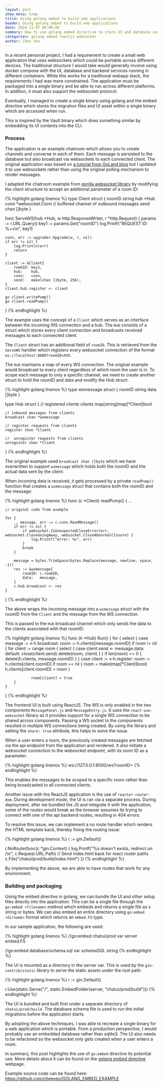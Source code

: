 ```yaml
---
layout: post
show_meta: true
title: Using golang embed to build web applications
header: Using golang embed to build web applications
date: 2024-11-07 00:00:00
summary: How to use golang embed directive to store UI and database assets
categories: golang embed reactjs websocket
author: Chee Yeo
---
```


In a recent personal project, I had a requirement to create a small web application that uses websockets which could be portable across different devices. The traditional structure I would take would generally involve using docker compose with the UI, database and backend services running in different containers. While this works for a traditional webapp stack, the requirements I had was more constrained. The application must be packaged into a single binary and be able to run across different platforms. In addition, it must also support the websocket protocol. 

Eventually, I managed to create a single binary using golang and the embed directive which stores the migration files and UI asset within a single binary which are accessed when run.

This is inspired by the Vault binary which does something similar by embedding its UI contents into the CLI.


### Process

[a tutorial from GoLand blog]: https://www.jetbrains.com/guide/go/tutorials/webapp_go_react_part_one/

[gorilla websocket library]: https://github.com/gorilla/websocket

The application is an example chatroom which allows you to create channels and converse in each of them. Each message is persisted to the database but also broadcast via websockets to each connected client. The original application was based on [a tutorial from GoLand blog] but I updated it to use websockets rather than using the original polling mechanism to render messages.

I adapted the chatroom example from [gorilla websocket library] by modifying the client structure to accept an additional parameter of a room ID:

{% highlight golang linenos %}
type Client struct {
	roomID string
	hub    *Hub
	conn   *websocket.Conn
	//  buffered channel of outbound messages
	send chan []byte
}

func ServeWS(hub *Hub, w http.ResponseWriter, r *http.Request) {
	params := r.URL.Query()
	key1 := params.Get("roomID")
	log.Printf("REQUEST ID: %+v\n", key1)

	conn, err := upgrader.Upgrade(w, r, nil)
	if err != nil {
		log.Println(err)
		return
	}

	client := &Client{
		roomID: key1,
		hub:    hub,
		conn:   conn,
		send:   make(chan []byte, 256),
	}
	client.hub.register <- client

	go client.writePump()
	go client.readPump()
}
{% endhighlight %}

The example uses the concept of a `Client` which serves as an interface between the incoming WS connection and a hub. The `Hub` consists of a struct which stores every client connection and broadcasts received messages to each connected client.

The `Client` struct has an additional field of `roomID`. This is retrieved from the `ServeWS` handler which registers every websocket connection of the format `ws://localhost:8080?roomID=XXX`.

The `Hub` maintains a map of every WS connection. The original example would broadcast to every client regardless of which room the user is in. To scope each message to only a specific channel, we need to create another struct to hold the roomID and data and modify the Hub struct:

{% highlight golang linenos %}
type wsmessage struct {
	roomID string
	data   []byte
}


type Hub struct {
	//  registered clients
	clients map[string]map[*Client]bool

	// inbound messages from clients
	broadcast chan *wsmessage

	// register requests from clients
	register chan *Client

	//  unregister requests from clients
	unregister chan *Client
}
{% endhighlight %}

The original example used `broadcast chan []byte` which we have overwritten to support `wsmessage` which holds both the roomID and the actual data sent by the client.

When incoming data is received, it gets processed by a private `readPump()` function that creates a `wsmessage` struct that contains both the roomID and the message:

{% highlight golang linenos %}
func (c *Client) readPump() {
    ...

    // original code from example

    for {
        _, message, err := c.conn.ReadMessage()
		if err != nil {
			if websocket.IsUnexpectedCloseError(err, websocket.CloseGoingAway, websocket.CloseAbnormalClosure) {
				log.Printf("error: %v", err)
			}
			break
		}

        message = bytes.TrimSpace(bytes.Replace(message, newline, space, -1))
		res := &wsmessage{
			roomID: c.roomID,
			data:   message,
		}
		c.hub.broadcast <- res
    }
}
{% endhighlight %}

The above wraps the incoming message into a `wsmessage` struct with the roomID from the `Client` and the message from the WS connection.

This is passed to the `Hub` broadcast channel which only sends the data to the clients associated with that roomID:

{% highlight golang linenos %}
func (h *Hub) Run() {
    for {
        select {
            case message := <-h.broadcast:
                room := h.clients[message.roomID]
                if room != nil {
                    for client := range room {
                        select {
                        case client.send <- message.data:
                        default:
                            close(client.send)
                            delete(room, client)
                        }
                    }
                    if len(room) == 0 {
                        delete(h.clients, message.roomID)
                    }
                }
            case client := <-h.register:
                room := h.clients[client.roomID]
                if room == nil {
                    room = make(map[*Client]bool)
                    h.clients[client.roomID] = room
                }

                room[client] = true
        }
    }
}
{% endhighlight %}

The frontend UI is built using ReactJS. The WS is only enabled in the two components `MessagePanel.js` and `MessageEntry.js`. It uses the `react-use-websocket` library as it provides support for a single WS connection to be shared across components. Passing a WS socket to the components resulted in multiple WS connections being created. By using the library and setting the `share: true` attribute, this helps to solve the issue.

When a user enters a room, the previously created messages are fetched via the api endpoint from the application and rendered. It also initiate a websocket connection to the websocket endpoint, with 
its room ID as a parameter:

{% highlight golang linenos %}
ws://127.0.0.1:8000/ws?roomID=<room ID>
{% endhighlight %}

This enables the messages to be scoped to a specific room rather than being broadcasted to all connected clients.

Another issue with the ReactJS application is the use of `reacter-router-dom`. During development mode, the UI is ran via a separate process. During deployment, after we bundled the JS and integrate it with the application, some of the routes would break as the browser assumes its trying to connect with one of the api backend routes, resulting in 404 errors. 

To resolve this issue, we can implement a no route handler which renders the HTML template back, thereby fixing the routing issue:

{% highlight golang linenos %}
r := gin.Default()

r.NoRoute(func(c *gin.Context) {
    log.Printf("%s doesn't exists, redirect on /\n", c.Request.URL.Path)
    // Send index.html back for react router paths
    c.File("chatui/prod/build/index.html")
})
{% endhighlight %}

By implementing the above, we are able to have routes that work for any environment.


### Building and packaging

Using the embed directive in golang, we can bundle the UI and other setup files directly into the application. This can be a single file through the `go:embed <filename>` method which embeds and returns a single file as s string or bytes. We can also embed an entire directory using `go:embed <dirname>` format which returns an `embed.FS` type.

In our sample application, the following are used:

{% highlight golang linenos %}
//go:embed chatui/prod
var server embed.FS

//go:embed database/schema.sql
var schemaSQL string
{% endhighlight %}

The UI is mounted as a directory in the server var. This is used by the `gin-contrib/static` library to serve the static assets under the root path:

{% highlight golang linenos %}
r := gin.Default()

r.Use(static.Serve("/", static.EmbedFolder(server, "chatui/prod/build")))
{% endhighlight %}

The UI is bundled and built first under a separate directory of `chatui/prod/build`. The database schema file is used to run the initial migrations before the application starts.

By adopting the above techniques, I was able to recreate a single binary for a web application which is portable. From a production perspective, I would probably use an embedded database rather than sqlite3. The UI also needs to be refactored so the websocket only gets created when a user enters a room. 

[golang embed directive]: https://pkg.go.dev/embed
In summary, this post highlights the use of `go:embed` directive its potential use. More details about it can be found on the [golang embed directive] webpage.

Example source code can be found here:
https://github.com/cheeyeo/GOLANG_EMBED_EXAMPLE
